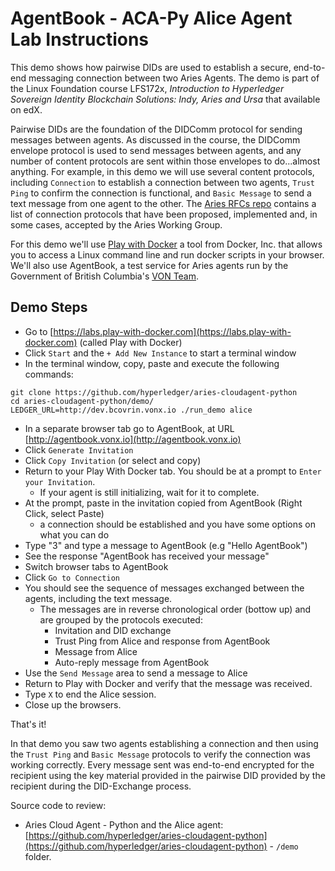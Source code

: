 # AgentBook - ACA-Py Alice Agent Lab Instructions

This demo shows how pairwise DIDs are used to establish a secure, end-to-end messaging
connection between two Aries Agents. The demo is part of the Linux Foundation course LFS172x, *Introduction to Hyperledger Sovereign Identity Blockchain Solutions: Indy, Aries and Ursa* that
available on edX.

Pairwise DIDs are the foundation of the DIDComm
protocol for sending messages between agents. As discussed in the course, the 
DIDComm envelope protocol is used to send messages between agents, and any number of
content protocols are sent within those envelopes to do...almost anything. For
example, in this demo we will use several content protocols, including `Connection` to 
establish a connection between two agents, `Trust Ping` to confirm the
connection is functional, and `Basic Message` to send a text message from one agent
to the other. The [Aries RFCs repo](https://github.com/hyperledger/aries-rfcs/) contains
a list of connection protocols that have been proposed, implemented and, in some cases,
accepted by the Aries Working Group.

For this demo we'll use [Play with Docker](https://labs.play-with-docker.com) a tool from Docker, Inc. that allows you to access a Linux command line and run docker scripts in your browser. We'll also use AgentBook, a test service for Aries agents run by the Government of British Columbia's [VON Team](https://vonx.io).

## Demo Steps

- Go to [https://labs.play-with-docker.com](https://labs.play-with-docker.com) (called Play with Docker)
- Click `Start` and the `+ Add New Instance` to start a terminal window
- In the terminal window, copy, paste and execute the following commands:

```
git clone https://github.com/hyperledger/aries-cloudagent-python
cd aries-cloudagent-python/demo/
LEDGER_URL=http://dev.bcovrin.vonx.io ./run_demo alice
```

- In a separate browser tab go to AgentBook, at URL [http://agentbook.vonx.io](http://agentbook.vonx.io)
- Click `Generate Invitation`
- Click `Copy Invitation` (or select and copy)
- Return to your Play With Docker tab. You should be at a prompt to `Enter your Invitation`.
  - If your agent is still initializing, wait for it to complete.
- At the prompt, paste in the invitation copied from AgentBook (Right Click, select Paste)
  - a connection should be established and you have some options on what you can do
- Type "3" and type a message to AgentBook (e.g "Hello AgentBook")
- See the response "AgentBook has received your message"
- Switch browser tabs to AgentBook
- Click `Go to Connection`
- You should see the sequence of messages exchanged between the agents, including the text message.
  - The messages are in reverse chronological order (bottow up) and are grouped by the protocols executed:
    - Invitation and DID exchange
    - Trust Ping from Alice and response from AgentBook
    - Message from Alice 
    - Auto-reply message from AgentBook
- Use the `Send Message` area to send a message to Alice
- Return to Play with Docker and verify that the message was received.
- Type `X` to end the Alice session.
- Close up the browsers.

That's it!

In that demo you saw two agents establishing a connection and then using the `Trust Ping` and `Basic Message` protocols to verify the connection was working correctly. Every message sent was end-to-end encrypted for the recipient using the key material provided in the pairwise DID provided by the recipient during the DID-Exchange process.

Source code to review:

- Aries Cloud Agent - Python and the Alice agent: [https://github.com/hyperledger/aries-cloudagent-python](https://github.com/hyperledger/aries-cloudagent-python) - `/demo` folder.